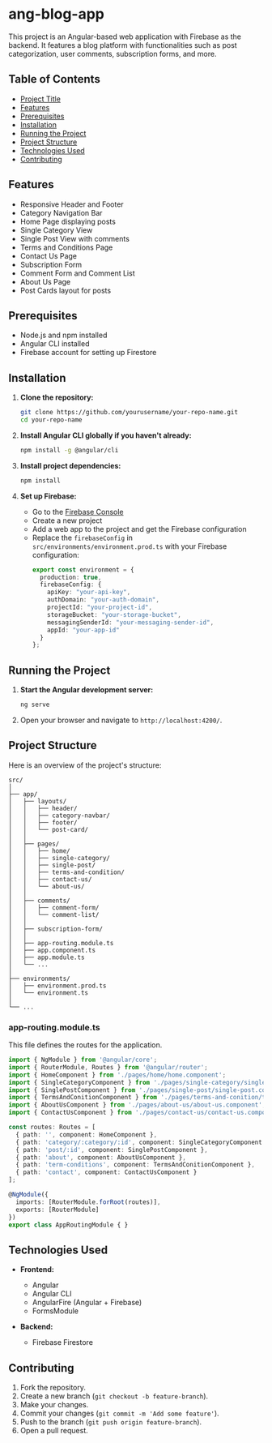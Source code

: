 # ang-blog-app

This project is an Angular-based web application with Firebase as the backend. It features a blog platform with functionalities such as post categorization, user comments, subscription forms, and more.

## Table of Contents

- [Project Title](#project-title)
- [Features](#features)
- [Prerequisites](#prerequisites)
- [Installation](#installation)
- [Running the Project](#running-the-project)
- [Project Structure](#project-structure)
- [Technologies Used](#technologies-used)
- [Contributing](#contributing)


## Features

- Responsive Header and Footer
- Category Navigation Bar
- Home Page displaying posts
- Single Category View
- Single Post View with comments
- Terms and Conditions Page
- Contact Us Page
- Subscription Form
- Comment Form and Comment List
- About Us Page
- Post Cards layout for posts

## Prerequisites

- Node.js and npm installed
- Angular CLI installed
- Firebase account for setting up Firestore

## Installation

1. **Clone the repository:**
   ```bash
   git clone https://github.com/yourusername/your-repo-name.git
   cd your-repo-name
   ```

2. **Install Angular CLI globally if you haven't already:**
   ```bash
   npm install -g @angular/cli
   ```

3. **Install project dependencies:**
   ```bash
   npm install
   ```

4. **Set up Firebase:**
   - Go to the [Firebase Console](https://console.firebase.google.com/)
   - Create a new project
   - Add a web app to the project and get the Firebase configuration
   - Replace the `firebaseConfig` in `src/environments/environment.prod.ts` with your Firebase configuration:
     ```typescript
     export const environment = {
       production: true,
       firebaseConfig: {
         apiKey: "your-api-key",
         authDomain: "your-auth-domain",
         projectId: "your-project-id",
         storageBucket: "your-storage-bucket",
         messagingSenderId: "your-messaging-sender-id",
         appId: "your-app-id"
       }
     };
     ```

## Running the Project

1. **Start the Angular development server:**
   ```bash
   ng serve
   ```

2. Open your browser and navigate to `http://localhost:4200/`.

## Project Structure

Here is an overview of the project's structure:

```
src/
│
├── app/
│   ├── layouts/
│   │   ├── header/
│   │   ├── category-navbar/
│   │   ├── footer/
│   │   └── post-card/
│   │
│   ├── pages/
│   │   ├── home/
│   │   ├── single-category/
│   │   ├── single-post/
│   │   ├── terms-and-condition/
│   │   ├── contact-us/
│   │   └── about-us/
│   │
│   ├── comments/
│   │   ├── comment-form/
│   │   └── comment-list/
│   │
│   ├── subscription-form/
│   │
│   ├── app-routing.module.ts
│   ├── app.component.ts
│   ├── app.module.ts
│   └── ...
│
├── environments/
│   ├── environment.prod.ts
│   └── environment.ts
│
└── ...
```

### app-routing.module.ts

This file defines the routes for the application.

```typescript
import { NgModule } from '@angular/core';
import { RouterModule, Routes } from '@angular/router';
import { HomeComponent } from './pages/home/home.component';
import { SingleCategoryComponent } from './pages/single-category/single-category.component';
import { SinglePostComponent } from './pages/single-post/single-post.component';
import { TermsAndConitionComponent } from './pages/terms-and-conition/terms-and-conition.component';
import { AboutUsComponent } from './pages/about-us/about-us.component';
import { ContactUsComponent } from './pages/contact-us/contact-us.component';

const routes: Routes = [
  { path: '', component: HomeComponent },
  { path: 'category/:category/:id', component: SingleCategoryComponent },
  { path: 'post/:id', component: SinglePostComponent },
  { path: 'about', component: AboutUsComponent },
  { path: 'term-conditions', component: TermsAndConitionComponent },
  { path: 'contact', component: ContactUsComponent }
];

@NgModule({
  imports: [RouterModule.forRoot(routes)],
  exports: [RouterModule]
})
export class AppRoutingModule { }
```

## Technologies Used

- **Frontend:**
  - Angular
  - Angular CLI
  - AngularFire (Angular + Firebase)
  - FormsModule

- **Backend:**
  - Firebase Firestore

## Contributing

1. Fork the repository.
2. Create a new branch (`git checkout -b feature-branch`).
3. Make your changes.
4. Commit your changes (`git commit -m 'Add some feature'`).
5. Push to the branch (`git push origin feature-branch`).
6. Open a pull request.



